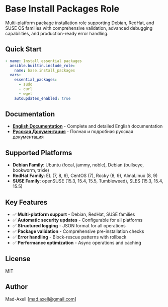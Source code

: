 # Base Install Packages Role

Multi-platform package installation role supporting Debian, RedHat, and SUSE OS families with comprehensive validation, advanced debugging capabilities, and production-ready error handling.

## Quick Start

```yaml
- name: Install essential packages
  ansible.builtin.include_role:
    name: base.install_packages
  vars:
    essential_packages:
      - sudo
      - curl
      - wget
    autoupdates_enabled: true
```

## Documentation

- **[English Documentation](README_eng.md)** - Complete and detailed English documentation
- **[Русская Документация](README_rus.md)** - Полная и подробная русская документация

## Supported Platforms

- **Debian Family**: Ubuntu (focal, jammy, noble), Debian (bullseye, bookworm, trixie)
- **RedHat Family**: EL (7, 8, 9), CentOS (7), Rocky (8, 9), AlmaLinux (8, 9)
- **SUSE Family**: openSUSE (15.3, 15.4, 15.5, Tumbleweed), SLES (15.3, 15.4, 15.5)

## Key Features

- ✅ **Multi-platform support** - Debian, RedHat, SUSE families
- ✅ **Automatic security updates** - Configurable for all platforms
- ✅ **Structured logging** - JSON format for all operations
- ✅ **Package validation** - Comprehensive pre-installation checks
- ✅ **Error handling** - Block-rescue patterns with rollback
- ✅ **Performance optimization** - Async operations and caching

## License

MIT

## Author

Mad-Axell [mad.axell@gmail.com]
